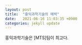 ```yaml
---
layout: post
title:  "홍익과학기술의 매력"
date:   2021-06-16 11:03:35 +0900
categories: jekyll update
---
```

홍익과학기술은 [MTS]팀이 최고다.